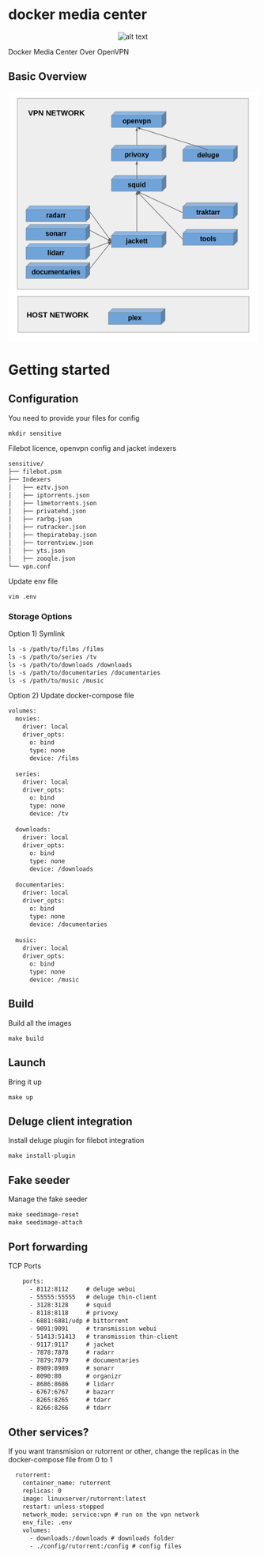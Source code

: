 # docker media center
<p align="center">
  <img src="https://upload.wikimedia.org/wikipedia/commons/7/79/Docker_%28container_engine%29_logo.png" alt="alt text">
</p>

Docker Media Center Over OpenVPN

## Basic Overview

![Alt text](/doc/image/overview.png?raw=true "Overview")

# Getting started

## Configuration
You need to provide your files for config
```
mkdir sensitive
```

Filebot licence, openvpn config and jacket indexers
```
sensitive/
├── filebot.psm
├── Indexers
│   ├── eztv.json
│   ├── iptorrents.json
│   ├── limetorrents.json
│   ├── privatehd.json
│   ├── rarbg.json
│   ├── rutracker.json
│   ├── thepiratebay.json
│   ├── torrentview.json
│   ├── yts.json
│   ├── zooqle.json
└── vpn.conf
```

Update env file
```
vim .env
```

### Storage Options
Option 1) Symlink
```
ls -s /path/to/films /films
ls -s /path/to/series /tv
ls -s /path/to/downloads /downloads
ls -s /path/to/documentaries /documentaries
ls -s /path/to/music /music
```

Option 2) Update docker-compose file
```
volumes:
  movies:
    driver: local
    driver_opts:
      o: bind
      type: none
      device: /films

  series:
    driver: local
    driver_opts:
      o: bind
      type: none
      device: /tv

  downloads:
    driver: local
    driver_opts:
      o: bind
      type: none
      device: /downloads

  documentaries:
    driver: local
    driver_opts:
      o: bind
      type: none
      device: /documentaries

  music:
    driver: local
    driver_opts:
      o: bind
      type: none
      device: /music
```

## Build
Build all the images
```
make build
```
## Launch
Bring it up
```
make up
```

## Deluge client integration
Install deluge plugin for filebot integration
```
make install-plugin
```

## Fake seeder
Manage the fake seeder
```
make seedimage-reset
make seedimage-attach
```

## Port forwarding
TCP Ports
```
    ports:
      - 8112:8112     # deluge webui 
      - 55555:55555   # deluge thin-client
      - 3128:3128     # squid
      - 8118:8118     # privoxy
      - 6881:6881/udp # bittorrent
      - 9091:9091     # transmission webui 
      - 51413:51413   # transmission thin-client
      - 9117:9117     # jacket
      - 7878:7878     # radarr
      - 7879:7879     # documentaries
      - 8989:8989     # sonarr
      - 8090:80       # organizr
      - 8686:8686     # lidarr
      - 6767:6767     # bazarr
      - 8265:8265     # tdarr
      - 8266:8266     # tdarr
```

## Other services?
If you want transmision or rutorrent or other, change the replicas in the docker-compose file from 0 to 1
```
  rutorrent:
    container_name: rutorrent
    replicas: 0
    image: linuxserver/rutorrent:latest
    restart: unless-stopped
    network_mode: service:vpn # run on the vpn network
    env_file: .env
    volumes:
      - downloads:/downloads # downloads folder
      - ./config/rutorrent:/config # config files
```
